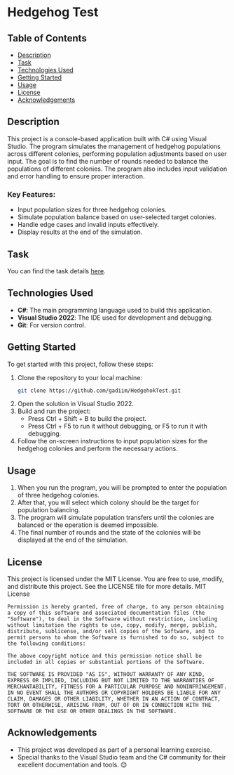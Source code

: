# Hedgehog Test

## Table of Contents
- [Description](#description)
- [Task](#task)
- [Technologies Used](#technologies-used)
- [Getting Started](#getting-started)
- [Usage](#usage)
- [License](#license)
- [Acknowledgements](#acknowledgements)

## Description
This project is a console-based application built with C# using Visual Studio. The program simulates the management of hedgehog populations across different colonies, performing population adjustments based on user input. The goal is to find the number of rounds needed to balance the populations of different colonies. The program also includes input validation and error handling to ensure proper interaction.

### Key Features:
- Input population sizes for three hedgehog colonies.
- Simulate population balance based on user-selected target colonies.
- Handle edge cases and invalid inputs effectively.
- Display results at the end of the simulation.

## Task
You can find the task details [here](https://github.com/gadiim/HedgehokTest/blob/main/TASK.md).

## Technologies Used
- **C#**: The main programming language used to build this application.
- **Visual Studio 2022**: The IDE used for development and debugging.
- **Git**: For version control.

## Getting Started
To get started with this project, follow these steps:

1. Clone the repository to your local machine:
   ```bash
   git clone https://github.com/gadiim/HedgehokTest.git
   ```
2. Open the solution in Visual Studio 2022.
3. Build and run the project:
   - Press Ctrl + Shift + B to build the project.
   - Press Ctrl + F5 to run it without debugging, or F5 to run it with debugging.
5. Follow the on-screen instructions to input population sizes for the hedgehog colonies and perform the necessary actions.

## Usage
1. When you run the program, you will be prompted to enter the population of three hedgehog colonies.
2. After that, you will select which colony should be the target for population balancing.
3. The program will simulate population transfers until the colonies are balanced or the operation is deemed impossible.
4. The final number of rounds and the state of the colonies will be displayed at the end of the simulation.

## License
This project is licensed under the MIT License. You are free to use, modify, and distribute this project. See the LICENSE file for more details.
MIT License
```plaintext
Permission is hereby granted, free of charge, to any person obtaining a copy of this software and associated documentation files (the "Software"), to deal in the Software without restriction, including without limitation the rights to use, copy, modify, merge, publish, distribute, sublicense, and/or sell copies of the Software, and to permit persons to whom the Software is furnished to do so, subject to the following conditions:

The above copyright notice and this permission notice shall be included in all copies or substantial portions of the Software.

THE SOFTWARE IS PROVIDED "AS IS", WITHOUT WARRANTY OF ANY KIND, EXPRESS OR IMPLIED, INCLUDING BUT NOT LIMITED TO THE WARRANTIES OF MERCHANTABILITY, FITNESS FOR A PARTICULAR PURPOSE AND NONINFRINGEMENT. IN NO EVENT SHALL THE AUTHORS OR COPYRIGHT HOLDERS BE LIABLE FOR ANY CLAIM, DAMAGES OR OTHER LIABILITY, WHETHER IN AN ACTION OF CONTRACT, TORT OR OTHERWISE, ARISING FROM, OUT OF OR IN CONNECTION WITH THE SOFTWARE OR THE USE OR OTHER DEALINGS IN THE SOFTWARE.
```

## Acknowledgements
- This project was developed as part of a personal learning exercise.
- Special thanks to the Visual Studio team and the C# community for their excellent documentation and tools. 😊
